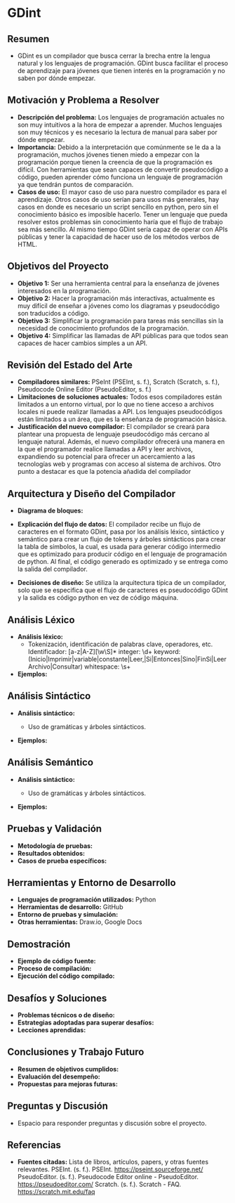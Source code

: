 # GDint

## Resumen
- GDint es un compilador que busca cerrar la brecha entre la lengua natural y los lenguajes de programación. GDint busca facilitar el proceso de aprendizaje para jóvenes que tienen interés en la programación y no saben por dónde empezar. 

## Motivación y Problema a Resolver
- **Descripción del problema:** Los lenguajes de programación actuales no son muy intuitivos a la hora de empezar a aprender. Muchos lenguajes son muy técnicos y es necesario la lectura de manual para saber por dónde empezar.
- **Importancia:** Debido a la interpretación que comúnmente se le da a la programación, muchos jóvenes tienen miedo a empezar con la programación porque tienen la creencia de que la programación es difícil. Con herramientas que sean capaces de convertir pseudocódigo a código, pueden aprender cómo funciona un lenguaje de programación ya que tendrán puntos de comparación.
- **Casos de uso:** El mayor caso de uso para nuestro compilador es para el aprendizaje. Otros casos de uso serían para usos más generales, hay casos en donde es necesario un script sencillo en python, pero sin el conocimiento básico es imposible hacerlo. Tener un lenguaje que pueda resolver estos problemas sin conocimiento haría que el flujo de trabajo sea más sencillo. Al mismo tiempo GDint sería capaz de operar con APIs públicas y tener la capacidad de hacer uso de los métodos verbos de HTML.

## Objetivos del Proyecto
- **Objetivo 1:** Ser una herramienta central para la enseñanza de jóvenes interesados en la programación.
- **Objetivo 2:** Hacer la programación más interactivas, actualmente es muy difícil de enseñar a jóvenes como los diagramas y pseudocódigo son traducidos a código.
- **Objetivo 3:** Simplificar la programación para tareas más sencillas sin la necesidad de conocimiento profundos de la programación.
- **Objetivo 4:** Simplificar las llamadas de API públicas para que todos sean capaces de hacer cambios simples a un API.

## Revisión del Estado del Arte
- **Compiladores similares:** PSeInt (PSEInt, s. f.), Scratch (Scratch, s. f.), Pseudocode Online Editor (PseudoEditor, s. f.)
- **Limitaciones de soluciones actuales:** Todos esos compiladores están limitados a un entorno virtual, por lo que no tiene acceso a archivos locales ni puede realizar llamadas a API. Los lenguajes pseudocódigos están limitados a un área, que es la enseñanza de programación básica.
- **Justificación del nuevo compilador:** El compilador se creará para plantear una propuesta de lenguaje pseudocódigo más cercano al lenguaje natural. Además, el nuevo compilador ofrecerá una manera en la que el programador realice llamadas a API y leer archivos, expandiendo su potencial para ofrecer un acercamiento a las tecnologías web y programas con acceso al sistema de archivos. Otro punto a destacar es que la potencia añadida del compilador

## Arquitectura y Diseño del Compilador
- **Diagrama de bloques:**

- **Explicación del flujo de datos:** El compilador recibe un flujo de caracteres en el formato GDint, pasa por los análisis léxico, sintáctico y semántico para crear un flujo de tokens y árboles sintácticos para crear la tabla de símbolos, la cual, es usada para generar código intermedio que es optimizado para producir código en el lenguaje de programación de python. Al final, el código generado es optimizado y se entrega como la salida del compilador.
- **Decisiones de diseño:** Se utiliza la arquitectura típica de un compilador, solo que se especifica que el flujo de caracteres es pseudocódigo GDint y la salida es código python en vez de código máquina.

## Análisis Léxico
- **Análisis léxico:**
  - Tokenización, identificación de palabras clave, operadores, etc.
Identificador: [a-z|A-Z][\w\S]*
integer: \d+
keyword: (Inicio|Imprimir|variable|constante|Leer,|Si|Entonces|Sino|FinSi|LeerArchivo|Consultar)
whitespace: \s+
- **Ejemplos:**

## Análisis Sintáctico

- **Análisis sintáctico:**
  - Uso de gramáticas y árboles sintácticos.

- **Ejemplos:**

## Análisis Semántico

- **Análisis sintáctico:**
  - Uso de gramáticas y árboles sintácticos.

- **Ejemplos:**

## Pruebas y Validación

- **Metodología de pruebas:**
- **Resultados obtenidos:**
- **Casos de prueba específicos:**

## Herramientas y Entorno de Desarrollo
- **Lenguajes de programación utilizados:** Python
- **Herramientas de desarrollo:** GitHub
- **Entorno de pruebas y simulación:**
- **Otras herramientas:** Draw.io, Google Docs

## Demostración
- **Ejemplo de código fuente:**
- **Proceso de compilación:**
- **Ejecución del código compilado:**

## Desafíos y Soluciones
- **Problemas técnicos o de diseño:**
- **Estrategias adoptadas para superar desafíos:**
- **Lecciones aprendidas:**

## Conclusiones y Trabajo Futuro
- **Resumen de objetivos cumplidos:**
- **Evaluación del desempeño:**
- **Propuestas para mejoras futuras:**

## Preguntas y Discusión
- Espacio para responder preguntas y discusión sobre el proyecto.

## Referencias
- **Fuentes citadas:** Lista de libros, artículos, papers, y otras fuentes relevantes.
PSEInt. (s. f.). PSEInt. https://pseint.sourceforge.net/
PseudoEditor. (s. f.). Pseudocode Editor online - PseudoEditor. https://pseudoeditor.com/
Scratch. (s. f.). Scratch - FAQ. https://scratch.mit.edu/faq

